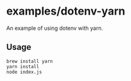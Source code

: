 # examples/dotenv-yarn

An example of using dotenv with yarn.

## Usage

```
brew install yarn
yarn install
node index.js
```
